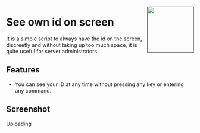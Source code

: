 <a href=""><img src="https://i.imgur.com/gFNeiC5.png" width="125" height="125" align="right" /></a>

# See own id on screen 

It is a simple script to always have the id on the screen, discreetly and without taking up too much space, it is quite useful for server administrators.


## Features

-   You can see your ID at any time without pressing any key or entering any command.

## Screenshot
Uploading
